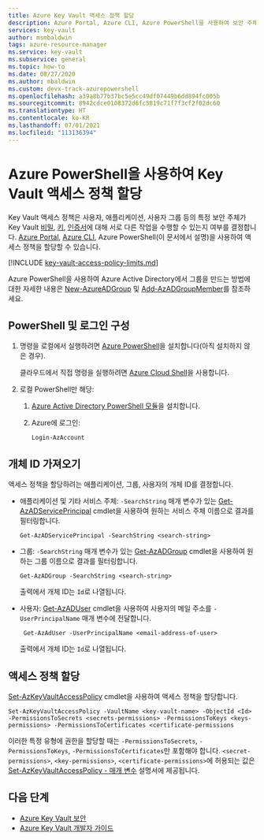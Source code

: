 ```yaml
---
title: Azure Key Vault 액세스 정책 할당
description: Azure Portal, Azure CLI, Azure PowerShell을 사용하여 보안 주체 또는 애플리케이션 ID에 Key Vault 액세스 정책을 할당하는 방법.
services: key-vault
author: msmbaldwin
tags: azure-resource-manager
ms.service: key-vault
ms.subservice: general
ms.topic: how-to
ms.date: 08/27/2020
ms.author: mbaldwin
ms.custom: devx-track-azurepowershell
ms.openlocfilehash: a39a8b77b37bc5e5cc49df07449b6dd894fc005b
ms.sourcegitcommit: 8942cdce0108372d6fc5819c71f7f3cf2f02dc60
ms.translationtype: HT
ms.contentlocale: ko-KR
ms.lasthandoff: 07/01/2021
ms.locfileid: "113136394"
---
```

# <a name="assign-a-key-vault-access-policy-using-azure-powershell"></a>Azure PowerShell을 사용하여 Key Vault 액세스 정책 할당

Key Vault 액세스 정책은 사용자, 애플리케이션, 사용자 그룹 등의 특정 보안 주체가 Key Vault [비밀](../secrets/index.yml), [키](../keys/index.yml), [인증서](../certificates/index.yml)에 대해 서로 다른 작업을 수행할 수 있는지 여부를 결정합니다. [Azure Portal](assign-access-policy-portal.md), [Azure CLI](assign-access-policy-cli.md), Azure PowerShell(이 문서에서 설명)을 사용하여 액세스 정책을 할당할 수 있습니다.

[!INCLUDE [key-vault-access-policy-limits.md](../../../includes/key-vault-access-policy-limits.md)]

Azure PowerShell을 사용하여 Azure Active Directory에서 그룹을 만드는 방법에 대한 자세한 내용은 [New-AzureADGroup](/powershell/module/azuread/new-azureadgroup) 및 [Add-AzADGroupMember](/powershell/module/az.resources/add-azadgroupmember)를 참조하세요.

## <a name="configure-powershell-and-sign-in"></a>PowerShell 및 로그인 구성

1. 명령을 로컬에서 실행하려면 [Azure PowerShell](/powershell/azure/)을 설치합니다(아직 설치하지 않은 경우).

    클라우드에서 직접 명령을 실행하려면 [Azure Cloud Shell](../../cloud-shell/overview.md)을 사용합니다.

1. 로컬 PowerShell만 해당:

    1. [Azure Active Directory PowerShell 모듈](https://www.powershellgallery.com/packages/AzureAD)을 설치합니다.

    1. Azure에 로그인:

        ```azurepowershell-interactive
        Login-AzAccount
        ```
    
## <a name="acquire-the-object-id"></a>개체 ID 가져오기

액세스 정책을 할당하려는 애플리케이션, 그룹, 사용자의 개체 ID를 결정합니다.

- 애플리케이션 및 기타 서비스 주체: `-SearchString` 매개 변수가 있는 [Get-AzADServicePrincipal](/powershell/module/az.resources/get-azadserviceprincipal) cmdlet을 사용하여 원하는 서비스 주체 이름으로 결과를 필터링합니다.

    ```azurepowershell-interactive
    Get-AzADServicePrincipal -SearchString <search-string>
    ```

- 그룹: `-SearchString` 매개 변수가 있는 [Get-AzADGroup](/powershell/module/az.resources/get-azadgroup) cmdlet을 사용하여 원하는 그룹 이름으로 결과를 필터링합니다.

    ```azurepowershell-interactive
    Get-AzADGroup -SearchString <search-string>
    ```
    
    출력에서 개체 ID는 `Id`로 나열됩니다.

- 사용자: [Get-AzADUser](/powershell/module/az.resources/get-azaduser) cmdlet을 사용하여 사용자의 메일 주소를 `-UserPrincipalName` 매개 변수에 전달합니다.

    ```azurepowershell-interactive
     Get-AzAdUser -UserPrincipalName <email-address-of-user>
    ```

    출력에서 개체 ID는 `Id`로 나열됩니다.

## <a name="assign-the-access-policy"></a>액세스 정책 할당

[Set-AzKeyVaultAccessPolicy](/powershell/module/az.keyvault/set-azkeyvaultaccesspolicy) cmdlet을 사용하여 액세스 정책을 할당합니다.

```azurepowershell-interactive
Set-AzKeyVaultAccessPolicy -VaultName <key-vault-name> -ObjectId <Id> -PermissionsToSecrets <secrets-permissions> -PermissionsToKeys <keys-permissions> -PermissionsToCertificates <certificate-permissions    
```

이러한 특정 유형에 권한을 할당할 때는 `-PermissionsToSecrets`, `-PermissionsToKeys`, `-PermissionsToCertificates`만 포함해야 합니다. `<secret-permissions>`, `<key-permissions>`, `<certificate-permissions>`에 허용되는 값은 [Set-AzKeyVaultAccessPolicy - 매개 변수](/powershell/module/az.keyvault/set-azkeyvaultaccesspolicy#parameters) 설명서에 제공됩니다.

## <a name="next-steps"></a>다음 단계

- [Azure Key Vault 보안](security-features.md)
- [Azure Key Vault 개발자 가이드](developers-guide.md)
